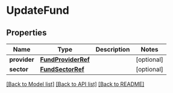 # UpdateFund

## Properties
Name | Type | Description | Notes
------------ | ------------- | ------------- | -------------
**provider** | [**FundProviderRef**](FundProviderRef.md) |  | [optional] 
**sector** | [**FundSectorRef**](FundSectorRef.md) |  | [optional] 

[[Back to Model list]](../README.md#documentation-for-models) [[Back to API list]](../README.md#documentation-for-api-endpoints) [[Back to README]](../README.md)

